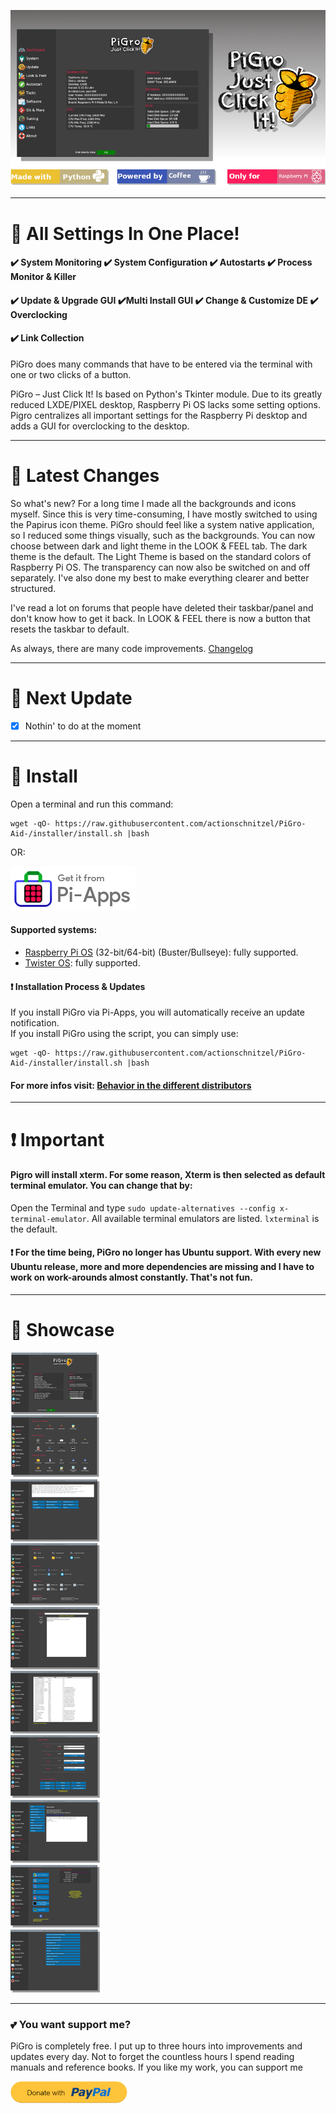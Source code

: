 ![GUI](https://github.com/actionschnitzel/tingsandstuff/blob/main/9/header_SM9.png)

---

# :bento: All Settings In One Place!

#### :heavy_check_mark: System Monitoring :heavy_check_mark: System Configuration :heavy_check_mark: Autostarts :heavy_check_mark: Process Monitor & Killer

#### :heavy_check_mark: Update & Upgrade GUI :heavy_check_mark:Multi Install GUI :heavy_check_mark: Change & Customize DE :heavy_check_mark: Overclocking

#### :heavy_check_mark: Link Collection

PiGro does many commands that have to be entered via the terminal with one or two clicks of a button.

PiGro – Just Click It! Is based on Python's Tkinter module. Due to its greatly reduced LXDE/PIXEL desktop, Raspberry Pi OS lacks some setting options. Pigro centralizes all important settings for the Raspberry Pi desktop and adds a GUI for overclocking to the desktop.

---

# :hamburger: Latest Changes

So what's new? For a long time I made all the backgrounds and icons myself. Since this is very time-consuming, I have mostly switched to using the Papirus icon theme.
PiGro should feel like a system native application, so I reduced some things visually, such as the backgrounds. You can now choose between dark and light theme in the LOOK & FEEL tab.
The dark theme is the default. The Light Theme is based on the standard colors of Raspberry Pi OS. The transparency can now also be switched on and off separately. I've also done my best to make everything clearer and better structured.

I've read a lot on forums that people have deleted their taskbar/panel and don't know how to get it back. In LOOK & FEEL there is now a button that resets the taskbar to default.

As always, there are many code improvements.
[Changelog](https://github.com/actionschnitzel/PiGro-Aid-/wiki/Change-Log)

---

# :dart: Next Update

- [x] Nothin' to do at the moment

---

# :floppy_disk: Install

Open a terminal and run this command:

```
wget -qO- https://raw.githubusercontent.com/actionschnitzel/PiGro-Aid-/installer/install.sh |bash
```

OR:

[![badge](https://github.com/Botspot/pi-apps/blob/master/icons/badge-light.png?raw=true)](https://github.com/Botspot/pi-apps)

#### Supported systems:

- [Raspberry Pi OS](https://www.raspberrypi.com/software/operating-systems/) (32-bit/64-bit) (Buster/Bullseye): fully supported.
- [Twister OS](https://twisteros.com/download.html): fully supported.


#### :exclamation: Installation Process & Updates

If you install PiGro via Pi-Apps, you will automatically receive an update notification.  
If you install PiGro using the script, you can simply use:

```
wget -qO- https://raw.githubusercontent.com/actionschnitzel/PiGro-Aid-/installer/install.sh |bash
```

#### For more infos visit: [Behavior in the different distributors](https://github.com/actionschnitzel/PiGro-Aid-/wiki/Behavior-in-the-different-distributors)

---

# :exclamation: Important



#### Pigro will install xterm. For some reason, Xterm is then selected as default terminal emulator. You can change that by:

Open the Terminal and type `sudo update-alternatives --config x-terminal-emulator`. All available terminal emulators are listed. `lxterminal` is the default.

#### :exclamation: For the time being, PiGro no longer has Ubuntu support. With every new Ubuntu release, more and more dependencies are missing and I have to work on work-arounds almost constantly. That's not fun.

---

# :doughnut: Showcase

![GUI](https://github.com/actionschnitzel/tingsandstuff/blob/main/9/showcase_9.png)



---

### :two_hearts: You want support me?

PiGro is completely free. I put up to three hours into improvements and updates every day. Not to forget the countless hours I spend reading manuals and reference books. If you like my work, you can support me    
    
[![badge](https://github.com/actionschnitzel/tingsandstuff/blob/main/PayPal_donation.png?raw=true)](https://www.paypal.com/paypalme/actionschnitzel)
